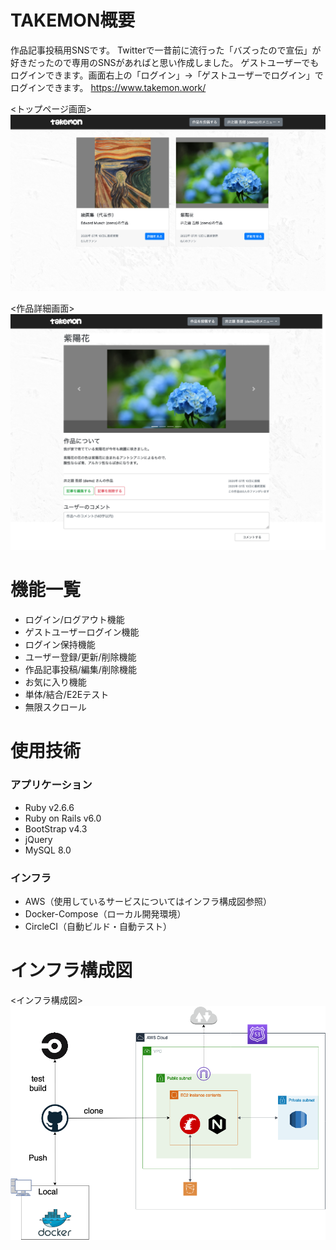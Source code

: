 # TAKEMON概要

作品記事投稿用SNSです。
Twitterで一昔前に流行った「バズったので宣伝」が好きだったので専用のSNSがあればと思い作成しました。
ゲストユーザーでもログインできます。画面右上の「ログイン」→「ゲストユーザーでログイン」でログインできます。
https://www.takemon.work/

<トップページ画面>
![トップページ画像](readme/topmenu.jpg)

<作品詳細画面>
![ポートフォリオ詳細ページ画像](readme/viewer.png)

# 機能一覧

- ログイン/ログアウト機能
- ゲストユーザーログイン機能
- ログイン保持機能
- ユーザー登録/更新/削除機能
- 作品記事投稿/編集/削除機能
- お気に入り機能
- 単体/結合/E2Eテスト
- 無限スクロール

# 使用技術

### アプリケーション

- Ruby v2.6.6
- Ruby on Rails v6.0
- BootStrap v4.3
- jQuery
- MySQL 8.0

### インフラ

- AWS（使用しているサービスについてはインフラ構成図参照）
- Docker-Compose（ローカル開発環境）
- CircleCI（自動ビルド・自動テスト）

# インフラ構成図

<インフラ構成図>
![インフラ構成図](readme/infra.png)


